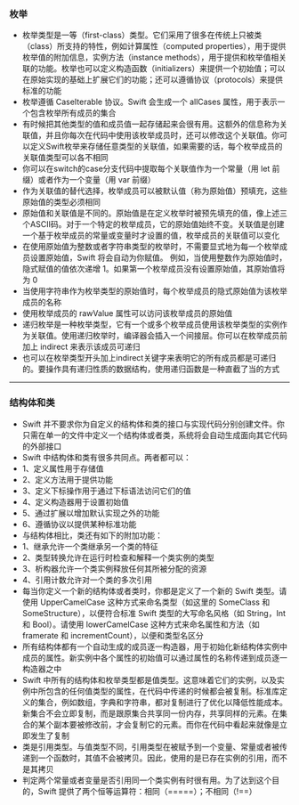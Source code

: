 ### 枚举
- 枚举类型是一等（first-class）类型。它们采用了很多在传统上只被类（class）所支持的特性，例如计算属性（computed properties），用于提供枚举值的附加信息，实例方法（instance methods），用于提供和枚举值相关联的功能。枚举也可以定义构造函数（initializers）来提供一个初始值；可以在原始实现的基础上扩展它们的功能；还可以遵循协议（protocols）来提供标准的功能
- 枚举遵循 CaseIterable 协议。Swift 会生成一个 allCases 属性，用于表示一个包含枚举所有成员的集合
- 有时候把其他类型的值和成员值一起存储起来会很有用。这额外的信息称为关联值，并且你每次在代码中使用该枚举成员时，还可以修改这个关联值。你可以定义Swift枚举来存储任意类型的关联值，如果需要的话，每个枚举成员的关联值类型可以各不相同
- 你可以在switch的case分支代码中提取每个关联值作为一个常量（用 let 前缀）或者作为一个变量（用 var 前缀）
- 作为关联值的替代选择，枚举成员可以被默认值（称为原始值）预填充，这些原始值的类型必须相同
- 原始值和关联值是不同的。原始值是在定义枚举时被预先填充的值，像上述三个ASCII码。对于一个特定的枚举成员，它的原始值始终不变。关联值是创建一个基于枚举成员的常量或变量时才设置的值，枚举成员的关联值可以变化
- 在使用原始值为整数或者字符串类型的枚举时，不需要显式地为每一个枚举成员设置原始值，Swift 将会自动为你赋值。
例如，当使用整数作为原始值时，隐式赋值的值依次递增 1。如果第一个枚举成员没有设置原始值，其原始值将为 0
- 当使用字符串作为枚举类型的原始值时，每个枚举成员的隐式原始值为该枚举成员的名称
- 使用枚举成员的 rawValue 属性可以访问该枚举成员的原始值
- 递归枚举是一种枚举类型，它有一个或多个枚举成员使用该枚举类型的实例作为关联值。使用递归枚举时，编译器会插入一个间接层。你可以在枚举成员前加上 indirect 来表示该成员可递归
- 也可以在枚举类型开头加上indirect关键字来表明它的所有成员都是可递归的。要操作具有递归性质的数据结构，使用递归函数是一种直截了当的方式
----
### 结构体和类
- Swift 并不要求你为自定义的结构体和类的接口与实现代码分别创建文件。你只需在单一的文件中定义一个结构体或者类，系统将会自动生成面向其它代码的外部接口
- Swift 中结构体和类有很多共同点。两者都可以：
- 1、定义属性用于存储值
- 2、定义方法用于提供功能
- 3、定义下标操作用于通过下标语法访问它们的值
- 4、定义构造器用于设置初始值
- 5、通过扩展以增加默认实现之外的功能
- 6、遵循协议以提供某种标准功能
- 与结构体相比，类还有如下的附加功能：
- 1、继承允许一个类继承另一个类的特征
- 2、类型转换允许在运行时检查和解释一个类实例的类型
- 3、析构器允许一个类实例释放任何其所被分配的资源
- 4、引用计数允许对一个类的多次引用
- 每当你定义一个新的结构体或者类时，你都是定义了一个新的 Swift 类型。请使用 UpperCamelCase 这种方式来命名类型（如这里的 SomeClass 和 SomeStructure），以便符合标准 Swift 类型的大写命名风格（如 String，Int 和 Bool）。请使用 lowerCamelCase 这种方式来命名属性和方法（如 framerate 和 incrementCount），以便和类型名区分
- 所有结构体都有一个自动生成的成员逐一构造器，用于初始化新结构体实例中成员的属性。新实例中各个属性的初始值可以通过属性的名称传递到成员逐一构造器之中
- Swift 中所有的结构体和枚举类型都是值类型。这意味着它们的实例，以及实例中所包含的任何值类型的属性，在代码中传递的时候都会被复制。标准库定义的集合，例如数组，字典和字符串，都对复制进行了优化以降低性能成本。新集合不会立即复制，而是跟原集合共享同一份内存，共享同样的元素。在集合的某个副本要被修改前，才会复制它的元素。而你在代码中看起来就像是立即发生了复制
- 类是引用类型。与值类型不同，引用类型在被赋予到一个变量、常量或者被传递到一个函数时，其值不会被拷贝。因此，使用的是已存在实例的引用，而不是其拷贝
- 判定两个常量或者变量是否引用同一个类实例有时很有用。为了达到这个目的，Swift 提供了两个恒等运算符：相同（=====）；不相同（!==）